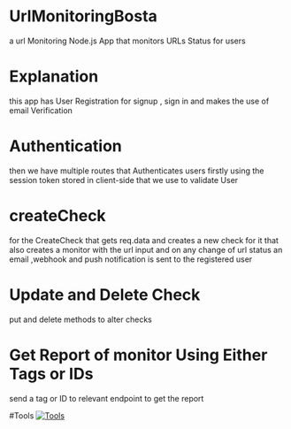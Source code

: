 # UrlMonitoringBosta
a url Monitoring Node.js App that monitors URLs Status for users

# Explanation
this app has User Registration for signup , sign in and makes the use of email Verification

# Authentication
then we have multiple routes that Authenticates users firstly using the session token stored in client-side that we use to validate User

# createCheck
for the CreateCheck that gets req.data and creates a new check 
for it that also creates a monitor with the url input and on any change of url status an email ,webhook and push notification is 
sent to the registered user

# Update and Delete Check
put and delete methods to alter checks

# Get Report of monitor Using Either Tags or IDs
send a tag or ID to relevant endpoint to get the report

#Tools
[![Tools](https://skills.thijs.gg/icons?i=js,mongodb,nodejs,git,docker)](https://skills.thijs.gg)

